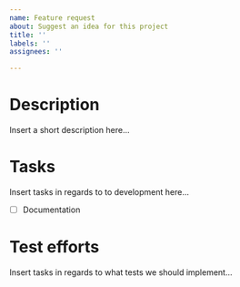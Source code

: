 ```yaml
---
name: Feature request
about: Suggest an idea for this project
title: ''
labels: ''
assignees: ''

---
```


# Description
Insert a short description here...

# Tasks
Insert tasks in regards to to development here...
- [ ] Documentation

# Test efforts
Insert tasks in regards to what tests we should implement...
